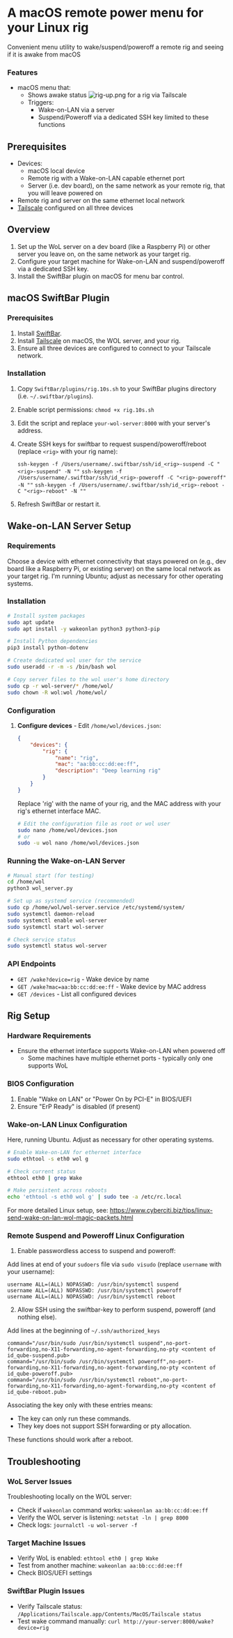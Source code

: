 # A macOS remote power menu for your Linux rig

Convenient menu utility to wake/suspend/poweroff a remote rig and seeing if it is awake from macOS

### Features

- macOS menu that:
  - Shows awake status ![rig-up.png](SwiftBar/rig-up.png) for a rig via Tailscale
  - Triggers:
    - Wake-on-LAN via a server 
    - Suspend/Poweroff via a dedicated SSH key limited to these functions 

## Prerequisites 

- Devices:
  - macOS local device 
  - Remote rig with a Wake-on-LAN capable ethernet port 
  - Server (i.e. dev board), on the same network as your remote rig, that you will leave powered on 
- Remote rig and server on the same ethernet local network
- [Tailscale](https://tailscale.com/) configured on all three devices 

## Overview

1. Set up the WoL server on a dev board (like a Raspberry Pi) or other server you leave on, on the same network as your target rig.
2. Configure your target machine for Wake-on-LAN and suspend/poweroff via a dedicated SSH key.
3. Install the SwiftBar plugin on macOS for menu bar control. 

## macOS SwiftBar Plugin

### Prerequisites

1. Install [SwiftBar](https://swiftbar.app/).
2. Install [Tailscale](https://tailscale.com/) on macOS, the WOL server, and your rig.
3. Ensure all three devices are configured to connect to your Tailscale network. 

### Installation

1. Copy `SwiftBar/plugins/rig.10s.sh` to your SwiftBar plugins directory (i.e. `~/.swiftbar/plugins`).
2. Enable script permissions: `chmod +x rig.10s.sh`
3. Edit the script and replace `your-wol-server:8000` with your server's address. 
4. Create SSH keys for swiftbar to request suspend/poweroff/reboot (replace `<rig>` with your rig name):

   `ssh-keygen -f /Users/username/.swiftbar/ssh/id_<rig>-suspend -C "<rig>-suspend" -N ""`
   `ssh-keygen -f /Users/username/.swiftbar/ssh/id_<rig>-poweroff -C "<rig>-poweroff" -N ""`
   `ssh-keygen -f /Users/username/.swiftbar/ssh/id_<rig>-reboot -C "<rig>-reboot" -N ""`

6. Refresh SwiftBar or restart it.

## Wake-on-LAN Server Setup

### Requirements

Choose a device with ethernet connectivity that stays powered on (e.g., dev board like a Raspberry Pi, or existing server) on the same local network as your target rig. I'm running Ubuntu; adjust as necessary for other operating systems.

### Installation

```bash
# Install system packages
sudo apt update
sudo apt install -y wakeonlan python3 python3-pip

# Install Python dependencies
pip3 install python-dotenv

# Create dedicated wol user for the service
sudo useradd -r -m -s /bin/bash wol

# Copy server files to the wol user's home directory
sudo cp -r wol-server/* /home/wol/
sudo chown -R wol:wol /home/wol/
```

### Configuration

1. **Configure devices** - Edit `/home/wol/devices.json`:
   ```json
   {
       "devices": {
           "rig": {
               "name": "rig",
               "mac": "aa:bb:cc:dd:ee:ff",
               "description": "Deep learning rig"
           }
       }
   }
   ```
   Replace 'rig' with the name of your rig, and the MAC address with your rig's ethernet interface MAC.

   ```bash
   # Edit the configuration file as root or wol user
   sudo nano /home/wol/devices.json
   # or
   sudo -u wol nano /home/wol/devices.json
   ```

### Running the Wake-on-LAN Server

```bash
# Manual start (for testing)
cd /home/wol
python3 wol_server.py

# Set up as systemd service (recommended)
sudo cp /home/wol/wol-server.service /etc/systemd/system/
sudo systemctl daemon-reload
sudo systemctl enable wol-server
sudo systemctl start wol-server

# Check service status
sudo systemctl status wol-server
```

### API Endpoints

- `GET /wake?device=rig` - Wake device by name
- `GET /wake?mac=aa:bb:cc:dd:ee:ff` - Wake device by MAC address
- `GET /devices` - List all configured devices

## Rig Setup

### Hardware Requirements

- Ensure the ethernet interface supports Wake-on-LAN when powered off
  - Some machines have multiple ethernet ports - typically only one supports WoL

### BIOS Configuration

1. Enable "Wake on LAN" or "Power On by PCI-E" in BIOS/UEFI
2. Ensure "ErP Ready" is disabled (if present)

### Wake-on-LAN Linux Configuration

Here, running Ubuntu. Adjust as necessary for other operating systems. 

```bash
# Enable Wake-on-LAN for ethernet interface
sudo ethtool -s eth0 wol g

# Check current status
ethtool eth0 | grep Wake

# Make persistent across reboots
echo 'ethtool -s eth0 wol g' | sudo tee -a /etc/rc.local
```

For more detailed Linux setup, see: https://www.cyberciti.biz/tips/linux-send-wake-on-lan-wol-magic-packets.html

### Remote Suspend and Poweroff Linux Configuration 

1. Enable passwordless access to suspend and poweroff:

Add lines at end of your `sudoers` file via `sudo visudo` (replace `username` with your username):

    username ALL=(ALL) NOPASSWD: /usr/bin/systemctl suspend
    username ALL=(ALL) NOPASSWD: /usr/bin/systemctl poweroff
    username ALL=(ALL) NOPASSWD: /usr/bin/systemctl reboot

2. Allow SSH using the swiftbar-key to perform suspend, poweroff (and nothing else). 

Add lines at the beginning of `~/.ssh/authorized_keys`

    command="/usr/bin/sudo /usr/bin/systemctl suspend",no-port-forwarding,no-X11-forwarding,no-agent-forwarding,no-pty <content of id_qube-suspend.pub>
    command="/usr/bin/sudo /usr/bin/systemctl poweroff",no-port-forwarding,no-X11-forwarding,no-agent-forwarding,no-pty <content of id_qube-poweroff.pub>
    command="/usr/bin/sudo /usr/bin/systemctl reboot",no-port-forwarding,no-X11-forwarding,no-agent-forwarding,no-pty <content of id_qube-reboot.pub>

Associating the key only with these entries means:
- The key can only run these commands.
- They key does not support SSH forwarding or pty allocation.

These functions should work after a reboot. 

## Troubleshooting

### WoL Server Issues

Troubleshooting locally on the WOL server:
- Check if `wakeonlan` command works: `wakeonlan aa:bb:cc:dd:ee:ff`
- Verify the WOL server is listening: `netstat -ln | grep 8000`
- Check logs: `journalctl -u wol-server -f`

### Target Machine Issues

- Verify WoL is enabled: `ethtool eth0 | grep Wake`
- Test from another machine: `wakeonlan aa:bb:cc:dd:ee:ff`
- Check BIOS/UEFI settings

### SwiftBar Plugin Issues

- Verify Tailscale status: `/Applications/Tailscale.app/Contents/MacOS/Tailscale status`
- Test wake command manually: `curl http://your-server:8000/wake?device=rig`
